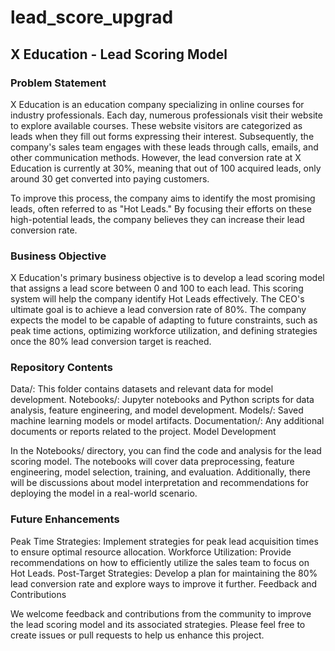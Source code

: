 # lead_score_upgrad

## X Education - Lead Scoring Model

### Problem Statement

X Education is an education company specializing in online courses for industry professionals. Each day, numerous professionals visit their website to explore available courses. These website visitors are categorized as leads when they fill out forms expressing their interest. Subsequently, the company's sales team engages with these leads through calls, emails, and other communication methods. However, the lead conversion rate at X Education is currently at 30%, meaning that out of 100 acquired leads, only around 30 get converted into paying customers.

To improve this process, the company aims to identify the most promising leads, often referred to as "Hot Leads." By focusing their efforts on these high-potential leads, the company believes they can increase their lead conversion rate.

### Business Objective

X Education's primary business objective is to develop a lead scoring model that assigns a lead score between 0 and 100 to each lead. This scoring system will help the company identify Hot Leads effectively. The CEO's ultimate goal is to achieve a lead conversion rate of 80%. The company expects the model to be capable of adapting to future constraints, such as peak time actions, optimizing workforce utilization, and defining strategies once the 80% lead conversion target is reached.

### Repository Contents

Data/: This folder contains datasets and relevant data for model development.
Notebooks/: Jupyter notebooks and Python scripts for data analysis, feature engineering, and model development.
Models/: Saved machine learning models or model artifacts.
Documentation/: Any additional documents or reports related to the project.
Model Development

In the Notebooks/ directory, you can find the code and analysis for the lead scoring model. The notebooks will cover data preprocessing, feature engineering, model selection, training, and evaluation. Additionally, there will be discussions about model interpretation and recommendations for deploying the model in a real-world scenario.

### Future Enhancements

Peak Time Strategies: Implement strategies for peak lead acquisition times to ensure optimal resource allocation.
Workforce Utilization: Provide recommendations on how to efficiently utilize the sales team to focus on Hot Leads.
Post-Target Strategies: Develop a plan for maintaining the 80% lead conversion rate and explore ways to improve it further.
Feedback and Contributions

We welcome feedback and contributions from the community to improve the lead scoring model and its associated strategies. Please feel free to create issues or pull requests to help us enhance this project.
